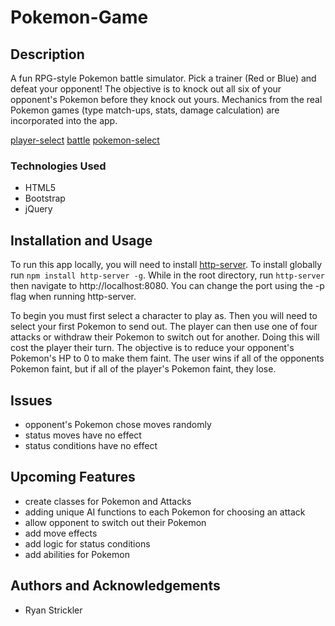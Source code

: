# Pokemon-Game

## Description
A fun RPG-style Pokemon battle simulator. Pick a trainer (Red or Blue) and defeat your opponent! The objective is to knock out all six of your opponent's Pokemon before they knock out yours. Mechanics from the real Pokemon games (type match-ups, stats, damage calculation) are incorporated into the app. 

[player-select](./assets/screenshots/player-select.png)
[battle](./assets/screenshots/battle.png)
[pokemon-select](./assets/screenshots/pokemon-select.png)

### Technologies Used
- HTML5 
- Bootstrap 
- jQuery

## Installation and Usage

To run this app locally, you will need to install [http-server](https://www.npmjs.com/package/http-server). To install globally run `npm install http-server -g`. While in the root directory, run `http-server` then navigate to http://localhost:8080. You can change the port using the -p flag when running http-server.

To begin you must first select a character to play as. Then you will need to select your first Pokemon to send out. The player can then use one of four attacks or withdraw their Pokemon to switch out for another. Doing this will cost the player their turn. The objective is to reduce your opponent's Pokemon's HP to 0 to make them faint. The user wins if all of the opponents Pokemon faint, but if all of the player's Pokemon faint, they lose.

## Issues

- opponent's Pokemon chose moves randomly
- status moves have no effect
- status conditions have no effect

## Upcoming Features

- create classes for Pokemon and Attacks
- adding unique AI functions to each Pokemon for choosing an attack
- allow opponent to switch out their Pokemon
- add move effects
- add logic for status conditions
- add abilities for Pokemon

## Authors and Acknowledgements

- Ryan Strickler